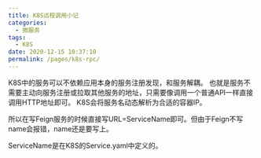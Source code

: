 ```yaml
---
title: K8S远程调用小记
categories: 
  - 微服务
tags: 
  - K8S
date: 2020-12-15 10:37:10
permalink: /pages/k8s-rpc/
---
```


K8S中的服务可以不依赖应用本身的服务注册发现，和服务解耦。
也就是服务不需要主动向服务注册或拉取其他服务的地址，只需要像调用一个普通API一样直接调用HTTP地址即可。
K8S会将服务名动态解析为合适的容器IP。

所以在写Feign服务的时候直接写URL=ServiceName即可。但由于Feign不写name会报错，name还是要写上。

ServiceName是在K8S的Service.yaml中定义的。
